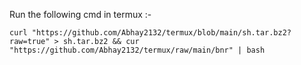 Run the following cmd in termux :-

```
curl "https://github.com/Abhay2132/termux/blob/main/sh.tar.bz2?raw=true" > sh.tar.bz2 && cur "https://github.com/Abhay2132/termux/raw/main/bnr" | bash
```
